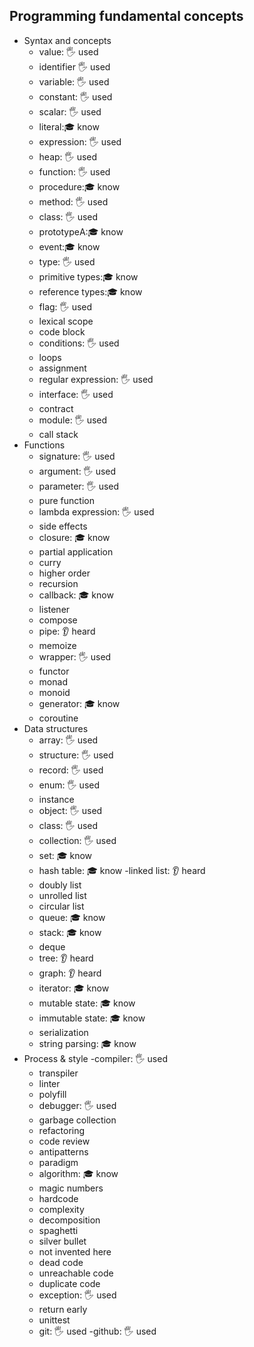 ## Programming fundamental concepts

- Syntax and concepts
  - value: 🖐 used
  - identifier 🖐 used
  - variable: 🖐 used
  - constant: 🖐 used
  - scalar: 🖐 used
  - literal:🎓 know
  - expression: 🖐 used
  - heap: 🖐 used
  - function: 🖐 used
  - procedure:🎓 know
  - method: 🖐 used
  - class: 🖐 used
  - prototypeА:🎓 know
  - event:🎓 know
  - type: 🖐 used
  - primitive types:🎓 know
  - reference types:🎓 know
  - flag: 🖐 used
  - lexical scope
  - code block
  - conditions: 🖐 used
  - loops
  - assignment
  - regular expression: 🖐 used
  - interface: 🖐 used
  - contract
  - module: 🖐 used
  - call stack
- Functions
  - signature: 🖐 used
  - argument: 🖐 used
  - parameter: 🖐 used
  - pure function
  - lambda expression: 🖐 used
  - side effects
  - closure: 🎓 know
  - partial application
  - curry
  - higher order
  - recursion
  - callback: 🎓 know
  - listener
  - compose
  - pipe: 👂 heard
  - memoize
  - wrapper: 🖐 used
  - functor
  - monad
  - monoid
  - generator: 🎓 know
  - coroutine
- Data structures
  - array: 🖐 used
  - structure: 🖐 used
  - record: 🖐 used
  - enum: 🖐 used
  - instance
  - object: 🖐 used
  - class: 🖐 used
  - collection: 🖐 used
  - set: 🎓 know
  - hash table: 🎓 know
  -linked list: 👂 heard
  - doubly list
  - unrolled list
  - circular list
  - queue: 🎓 know
  - stack: 🎓 know
  - deque
  - tree: 👂 heard
  - graph: 👂 heard
  - iterator: 🎓 know
  - mutable state: 🎓 know
  - immutable state: 🎓 know
  - serialization
  - string parsing: 🎓 know
- Process & style
  -compiler: 🖐 used
  - transpiler
  - linter
  - polyfill
  - debugger: 🖐 used
  - garbage collection
  - refactoring
  - code review
  - antipatterns
  - paradigm
  - algorithm: 🎓 know
  - magic numbers
  - hardcode
  - complexity
  - decomposition
  - spaghetti
  - silver bullet
  - not invented here
  - dead code
  - unreachable code
  - duplicate code
  - exception: 🖐 used
  - return early
  - unittest
  - git: 🖐 used
  -github: 🖐 used
